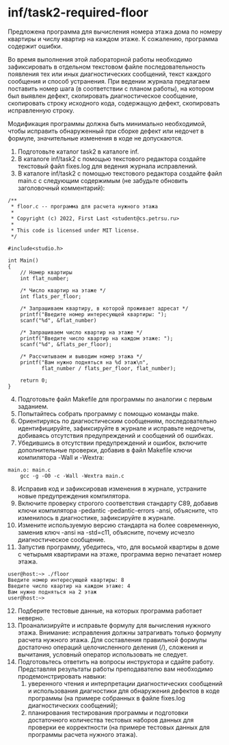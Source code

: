 # inf/task2-required-floor

Предложена программа для вычисления номера этажа дома по номеру квартиры и числу квартир на каждом этаже. К сожалению, программа содержит ошибки.

Во время выполнения этой лабораторной работы необходимо зафиксировать в отдельном текстовом файле последовательность появления тех или иных диагностических сообщений, текст каждого сообщения и способ устранения. При ведении журнала предлагаем поставить номер шага (в соответствии с планом работы), на котором был выявлен дефект, скопировать диагностическое сообщение, скопировать строку исходного кода, содержащую дефект, скопировать исправленную строку.

Модификация программы должна быть минимально необходимой, чтобы исправить обнаруженный при сборке дефект или недочет в формуле, значительные изменения в коде не допускаются.

1. Подготовьте каталог task2 в каталоге inf.
2. В каталоге inf/task2 с помощью текстового редактора создайте текстовый файл fixes.log для ведения журнала исправлений.
3. В каталоге inf/task2 с помощью текстового редактора создайте файл main.c с следующим содержимым (не забудьте обновить заголовочный комментарий):

```clike
/**
 * floor.c -- программа для расчета нужного этажа
 *
 * Copyright (c) 2022, First Last <student@cs.petrsu.ru>
 *
 * This code is licensed under MIT license.
 */

#include<studio.h>

int Main()
{
    // Номер квартиры
    int flat_number;

    /* Число квартир на этаже */
    int flats_per_floor;

    /* Запрашиваем квартиру, в которой проживает адресат */
    printf("Введите номер интересующей квартиры: ");
    scanf("%d", &flat_number)

    /* Запрашиваем число квартир на этаже */
    printf("Введите число квартир на каждом этаже: ");
    scanf("%d", &flats_per_floor);

    /* Рассчитываем и выводим номер этажа */
    printf("Вам нужно подняться на %d этаж\n",
           flat_number / flats_per_floor, flat_number);

    return 0;
}
```

4. Подготовьте файл Makefile для программы по аналогии с первым заданием.
5. Попытайтесь собрать программу с помощью команды make.
6. Ориентируясь по диагностическим сообщениям, последовательно идентифицируйте, зафиксируйте в журнале и исправьте недочеты, добиваясь отсутствия предупреждений и сообщений об ошибках.
7. Убедившись в отсутствии предупреждений и ошибок, включите дополнительные проверки, добавив в файл Makefile ключи компилятора -Wall и -Wextra:

```clike
main.o: main.c
	gcc -g -O0 -c -Wall -Wextra main.c
```

8. Исправив код и зафиксировав изменения в журнале, устраните новые предупреждения компилятора.
9. Включите проверку строгого соответствия стандарту C89, добавив ключи компилятора -pedantic -pedantic-errors -ansi, объясните, что изменилось в диагностике, зафиксируйте в журнале.
10. Измените используемую версию стандарта на более современную, заменив ключ -ansi на -std=c11, объясните, почему исчезло диагностическое сообщение.
11. Запустив программу, убедитесь, что, для восьмой квартиры в доме с четырьмя квартирами на этаже, программа верно печатает номер этажа.

```clike
user@host:~> ./floor
Введите номер интересующей квартиры: 8
Введите число квартир на каждом этаже: 4
Вам нужно подняться на 2 этаж
user@host:~>
```

12. Подберите тестовые данные, на которых программа работает неверно.
13. Проанализируйте и исправьте формулу для вычисления нужного этажа. Внимание: исправления должны затрагивать только формулу расчета нужного этажа. Для составления правильной формулы достаточно операций целочисленного деления (/), сложения и вычитания, условный оператор использовать не следует.
14. Подготовьтесь ответить на вопросы инструктора и сдайте работу. Представляя результаты работы преподавателю вам необходимо продемонстрировать навыки:
    1. уверенного чтения и интерпретации диагностических сообщений и использования диагностики для обнаружения дефектов в коде программы (на примере собранных в файле fixes.log диагностических сообщений);
    2. планирования тестирования программы и подготовки достаточного количества тестовых наборов данных для проверки ее корректности (на примере тестовых данных для программы расчета нужного этажа).

